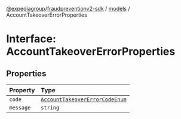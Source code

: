 [@expediagroup/fraudpreventionv2-sdk](../../index.md) / [models](../index.md) / AccountTakeoverErrorProperties

# Interface: AccountTakeoverErrorProperties

## Properties

| Property | Type |
| :------ | :------ |
| `code` | [`AccountTakeoverErrorCodeEnum`](../type-aliases/AccountTakeoverErrorCodeEnum.md) |
| `message` | `string` |
